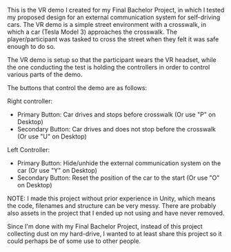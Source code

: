 This is the VR demo I created for my Final Bachelor Project, in which I tested my proposed design for an external communication system for self-driving cars. The VR demo is a simple street environment with a crosswalk, in which a car (Tesla Model 3) approaches the crosswalk. The player/participant was tasked to cross the street when they felt it was safe enough to do so. 

The VR demo is setup so that the participant wears the VR headset, while the one conducting the test is holding the controllers in order to control various parts of the demo.

The buttons that control the demo are as follows:

Right controller:
- Primary Button: Car drives and stops before crosswalk (Or use "P" on Desktop)
- Secondary Button: Car drives and does not stop before the crosswalk (Or use "U" on Desktop)

Left Controller:
- Primary Button: Hide/unhide the external communication system on the car (Or use "Y" on Desktop)
- Secondary Button: Reset the position of the car to the start (Or use "O" on Desktop)


NOTE: I made this project without prior experience in Unity, which means the code, filenames and structure can be very messy. There are probably also assets in the project that I ended up not using and have never removed. 

Since I'm done with my Final Bachelor Project, instead of this project collecting dust on my hard-drive, I wanted to at least share this project so it could perhaps be of some use to other people.
